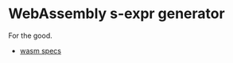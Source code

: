 # WebAssembly s-expr generator

For the good.

* [wasm specs](https://github.com/WebAssembly/spec/tree/master/ml-proto)
